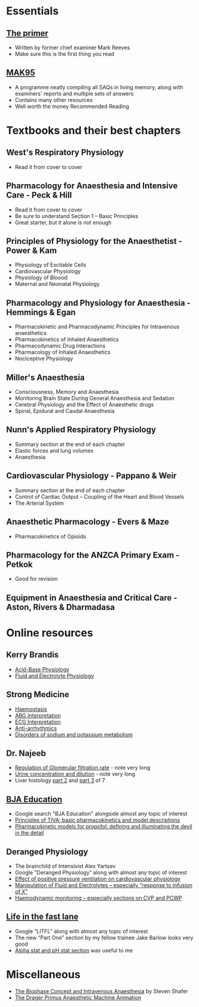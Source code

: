 # Essentials
## [The primer](https://primarydailylo.files.wordpress.com/2018/03/a-primer-for-the-primary-fanzca-examination-1.pdf)
- Written by former chief examiner Mark Reeves
- Make sure this is the first thing you read
## [MAK95](https://www.mak95.com)
- A programme neatly compiling all SAQs in living memory, along with examiners' reports and multiple sets of answers
- Contains many other resources
- Well worth the money
Recommended Reading

# Textbooks and their best chapters

## West's Respiratory Physiology
- Read it from cover to cover
## Pharmacology for Anaesthesia and Intensive Care - Peck & Hill
- Read it from cover to cover
- Be sure to understand Section 1 – Basic Principles
- Great starter, but it alone is not enough
## Principles of Physiology for the Anaesthetist - Power & Kam
- Physiology of Excitable Cells
- Cardiovascular Physiology
- Physiology of Bloood
- Maternal and Neonatal Physiology
## Pharmacology and Physiology for Anaesthesia - Hemmings & Egan
- Pharmacokinetic and Pharmacodynamic Principles for Intravenous anaesthetics
- Pharmacokinetics of Inhaled Anaesthetics
- Pharmacodynamic Drug Interactions
- Pharmacology of Inhaled Anaesthetics
- Nociceptive Physiology
## Miller's Anaesthesia
-   Consciousness, Memory and Anaesthesia
- Monitoring Brain State During General Anaesthesia and Sedation
- Cerebral Physiology and the Effect of Anaesthetic drugs
- Spinal, Epidural and Caudal Anaesthesia
## Nunn's Applied Respiratory Physiology
-  Summary section at the end of each chapter
-  Elastic forces and lung volumes
-  Anaesthesia
## Cardiovascular Physiology - Pappano & Weir
- Summary section at the end of each chapter
- Control of Cardiac Output – Coupling of the Heart and Blood Vessels
- The Arterial System
## Anaesthetic Pharmacology - Evers & Maze
- Pharmacokinetics of Opioids
## Pharmacology for the ANZCA Primary Exam - Petkok
- Good for revision
## Equipment in Anaesthesia and Critical Care - Aston, Rivers & Dharmadasa

# Online resources

## Kerry Brandis
- [Acid-Base Physiology](https://www.anaesthesiamcq.com/AcidBaseBook/ABindex.php)
- [Fluid and Electrolyte Physiology](http://www.anaesthesiamcq.com/FluidBook/)
## Strong Medicine
- [Haemostasis](https://www.youtube.com/playlist?list=PLYojB5NEEakW19w1r2T-QKQLrlO-kaXws)
- [ABG Interpretation](https://www.youtube.com/playlist?list=PLFDCF820E88FC83ED)
- [ECG Interpretation](https://www.youtube.com/playlist?list=PLYojB5NEEakXhL1WoDvNPm1cG57pjE0d7)
- [Anti-arrhythmics](https://www.youtube.com/playlist?list=PLYojB5NEEakVsiEGv86MVXujdg-P4DY5m)
- [Disorders of sodium and potassium metabolism](https://www.youtube.com/playlist?list=PLYojB5NEEakXVIAapcSEleP4doUdHVtld)
## Dr. Najeeb
- [Regulation of Glomerular filtration rate](https://www.youtube.com/watch?v=H6vLAG_0Trs) - note very long
- [Urine concentration and dilution](https://www.youtube.com/watch?v=Mrg1SVPLhKs&t=5448s) - note very long
- Liver histology [part 2](https://www.youtube.com/watch?v=XPyuRIUwjIE&t=7s) and [part 3](https://www.youtube.com/watch?v=EtaONYHNh6w) of 7
## [BJA Education](https://academic.oup.com/bjaed)
- Google search "BJA Education" alongside almost any topic of interest
- [Principles of TIVA: basic pharmacokinetics and model descriptions](https://academic.oup.com/bjaed/article/16/3/92/2897754)
- [Pharmacokinetic models for propofol: defining and illuminating the devil in the detail](https://academic.oup.com/bja/article/103/1/26/462196)
## Deranged Physiology
- The brainchild of Intensivist Alex Yartsev
-  Google “Deranged Physiology” along with almost any topic of interest
- [Effect of positive pressure ventilation on cardiovascular physiology](https://derangedphysiology.com/main/cicm-primary-exam/required-reading/respiratory-system/Chapter%20523/effects-positive-pressure-ventilation-cardiovascular-physiology)
- [Manipulation of Fluid and Electrolytes – especially “response to infusion of X”](https://derangedphysiology.com/main/core-topics-intensive-care/manipulation-fluids-and-electrolytes)
- [ Haemodynamic monitoring – especially sections on CVP and PCWP](https://derangedphysiology.com/main/core-topics-intensive-care/haemodynamic-monitoring)
## [Life in the fast lane](https://litfl.com/)
- Google “LITFL” along with almost any topic of interest
- The new “Part One” section by my fellow trainee Jake Barlow looks very good
- [Alpha stat and pH stat section](https://litfl.com/arterial-blood-gas-in-hypothermia/) was useful to me
# Miscellaneous
- [The Biophase Concept and Intravenous Anaesthesia](https://web.stanford.edu/~sshafer/LECTURES.DIR/Notes/Biophase%2520in%2520Anesthesia.doc+&cd=1&hl=en&ct=clnk&gl=au) by Steven Shafer
- [The Drager Primus Anaesthetic Machine Animation](https://static.draeger.com/trainer/primus_ie_trainer_en/start.html#id=D1100)
